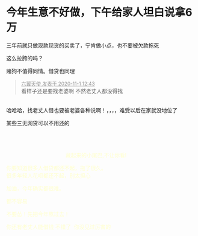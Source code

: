 # 今年生意不好做，下午给家人坦白说拿6万


三年前就只做现款现货的买卖了，宁肯做小点，也不要被欠款拖死<img src="static/image/smiley/yct/022.gif" smilieid="42" border="0" alt="" />

这么拉胯的吗？

赌狗不值得同情。借贷也同理

<div class="quote"><blockquote><font size="2"><a href="https://www.hostloc.com/forum.php?mod=redirect&amp;goto=findpost&amp;pid=9384515&amp;ptid=760921" target="_blank"><font color="#999999">六翼天使 发表于 2020-11-1 12:43</font></a></font><br />
看样子还是要找老婆啊 不然老丈人都没得找</blockquote></div><br />
哈哈哈，找老丈人借也要被老婆各种说啊！，，，，难受以后在家就没地位了

某些三无网贷可以不用还的<img src="static/image/smiley/default/lol.gif" smilieid="12" border="0" alt="" /><ul></ul><span style="float:left;margin-right:5px"><br />
<br />
<br />
<font color="FFFFCC">&nbsp; &nbsp; &nbsp; &nbsp; &nbsp; &nbsp; &nbsp; &nbsp; &nbsp; &nbsp; &nbsp; &nbsp; &nbsp; &nbsp; &nbsp; &nbsp; &nbsp; &nbsp; &nbsp; &nbsp; 藏起来的小尾巴,不让你看!&nbsp;&nbsp;

你要知道很多人借贷都还不起，拖了很久。<br />
很多年轻人花呗都还不起，<img src="static/image/smiley/default/titter.gif" smilieid="9" border="0" alt="" />别太担心

加油，今年确实都很难。

都不容易 

不要怂！先把今年熬过去！

你还有老丈人能借钱 不错了&nbsp;&nbsp;你没见过厉害的
